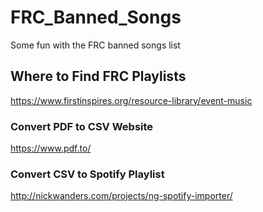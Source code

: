 # FRC_Banned_Songs
Some fun with the FRC banned songs list

## Where to Find FRC Playlists
https://www.firstinspires.org/resource-library/event-music

### Convert PDF to CSV Website
https://www.pdf.to/

### Convert CSV to Spotify Playlist
http://nickwanders.com/projects/ng-spotify-importer/